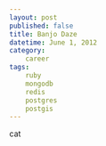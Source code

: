 ```yaml
---
layout: post
published: false
title: Banjo Daze
datetime: June 1, 2012
category:
    career
tags:
    ruby
    mongodb
    redis
    postgres
    postgis
---
```

cat